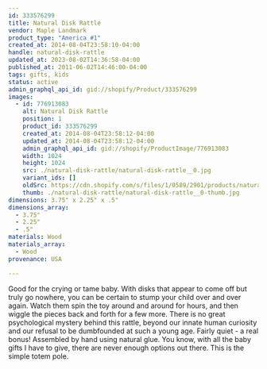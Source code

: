 ```yaml
---
id: 333576299
title: Natural Disk Rattle
vendor: Maple Landmark
product_type: "America #1"
created_at: 2014-08-04T23:58:10-04:00
handle: natural-disk-rattle
updated_at: 2023-08-02T14:36:58-04:00
published_at: 2011-06-02T14:46:00-04:00
tags: gifts, kids
status: active
admin_graphql_api_id: gid://shopify/Product/333576299
images:
  - id: 776913083
    alt: Natural Disk Rattle
    position: 1
    product_id: 333576299
    created_at: 2014-08-04T23:58:12-04:00
    updated_at: 2014-08-04T23:58:12-04:00
    admin_graphql_api_id: gid://shopify/ProductImage/776913083
    width: 1024
    height: 1024
    src: ./natural-disk-rattle/natural-disk-rattle__0.jpg
    variant_ids: []
    oldSrc: https://cdn.shopify.com/s/files/1/0589/2901/products/natural-rattle_5723.jpeg?v=1407211092
    thumb: ./natural-disk-rattle/natural-disk-rattle__0-thumb.jpg
dimensions: 3.75" x 2.25" x .5"
dimensions_array:
  - 3.75"
  - 2.25"
  - .5"
materials: Wood
materials_array:
  - Wood
provenance: USA

---
```


Good for the crying or tame baby. With disks that appear to come off but truly go nowhere, you can be certain to stump your child over and over again. Watch them spin the toy around and around for hours, and then wiggle the pieces back and forth for a few more. There is no great psychological mystery behind this rattle, beyond our innate human curiosity and our refusal to be dumbfounded at such a young age. Fairly quiet - a real bonus! Assembled by hand using natural glue. You know, with all the baby gifts I have to give, there are never enough options out there. This is the simple totem pole.